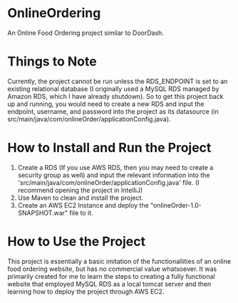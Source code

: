 # OnlineOrdering
An Online Food Ordering project similar to DoorDash.

# Things to Note
Currently, the project cannot be run unless the RDS_ENDPOINT is set to an existing relational database (I originally used a MySQL RDS managed by Amazon RDS, which I have already shutdown).
So to get this project back up and running, you would need to create a new RDS and input the endpoint, username, and password into the project as its datasource (in src/main/java/com/onlineOrder/applicationConfig.java).


# How to Install and Run the Project
1. Create a RDS (If you use AWS RDS, then you may need to create a security group as well) and input the relevant information into the 'src/main/java/com/onlineOrder/applicationConfig.java' file. (I recommend opening the project in IntelliJ)
2. Use Maven to clean and install the project.
3. Create an AWS EC2 Instance and deploy the "onlineOrder-1.0-SNAPSHOT.war" file to it.

# How to Use the Project
This project is essentially a basic imitation of the functionallities of an online food ordering website, but has no commercial value whatsoever. It was primarily created for me to learn the steps to creating a fully functional website that employed MySQL RDS as a local tomcat server and then learning how to deploy the project  through AWS EC2.
